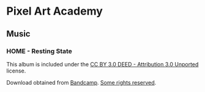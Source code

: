 # Pixel Art Academy

## Music 

### HOME - Resting State

This album is included under the [CC BY 3.0 DEED - Attribution 3.0 Unported](https://creativecommons.org/licenses/by/3.0/) license.

Download obtained from [Bandcamp](https://home96.bandcamp.com/album/resting-state). [Some rights reserved](http://creativecommons.org/licenses/by/3.0/).
